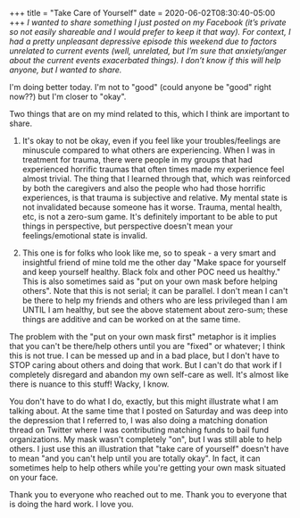 +++
title = "Take Care of Yourself"
date = 2020-06-02T08:30:40-05:00
+++
*I wanted to share something I just posted on my Facebook (it’s private so not easily shareable and I would prefer to keep it that way). For context, I had a pretty unpleasant depressive episode this weekend due to factors unrelated to current events (well, unrelated, but I’m sure that anxiety/anger about the current events exacerbated things). I don’t know if this will help anyone, but I wanted to share.*

I'm doing better today. I'm not to "good" (could anyone be "good" right now??) but I'm closer to "okay".

Two things that are on my mind related to this, which I think are important to share.

1) It's okay to not be okay, even if you feel like your troubles/feelings are minuscule compared to what others are experiencing. When I was in treatment for trauma, there were people in my groups that had experienced horrific traumas that often times made my experience feel almost trivial. The thing that I learned through that, which was reinforced by both the caregivers and also the people who had those horrific experiences, is that trauma is subjective and relative. My mental state is not invalidated because someone has it worse. Trauma, mental health, etc, is not a zero-sum game. It's definitely important to be able to put things in perspective, but perspective doesn't mean your feelings/emotional state is invalid.

2) This one is for folks who look like me, so to speak - a very smart and insightful friend of mine told me the other day "Make space for yourself and keep yourself healthy. Black folx and other POC need us healthy." This is also sometimes said as "put on your own mask before helping others". Note that this is not serial; it can be parallel. I don't mean I can't be there to help my friends and others who are less privileged than I am UNTIL I am healthy, but see the above statement about zero-sum; these things are additive and can be worked on at the same time.

The problem with the "put on your own mask first" metaphor is it implies that you can't be there/help others until you are "fixed" or whatever; I think this is not true. I can be messed up and in a bad place, but I don't have to STOP caring about others and doing that work. But I can't do that work if I completely disregard and abandon my own self-care as well. It's almost like there is nuance to this stuff! Wacky, I know.

You don't have to do what I do, exactly, but this might illustrate what I am talking about. At the same time that I posted on Saturday and was deep into the depression that I referred to, I was also doing a matching donation thread on Twitter where I was contributing matching funds to bail fund organizations. My mask wasn't completely "on", but I was still able to help others. I just use this an illustration that "take care of yourself" doesn't have to mean "and you can't help until you are totally okay". In fact, it can sometimes help to help others while you're getting your own mask situated on your face.

Thank you to everyone who reached out to me. Thank you to everyone that is doing the hard work. I love you.
